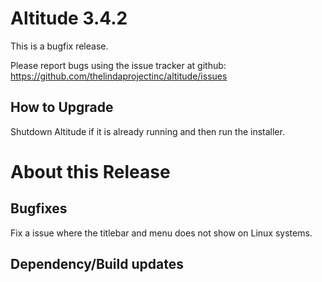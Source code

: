 # Altitude 3.4.2

This is a bugfix release.

Please report bugs using the issue tracker at github: https://github.com/thelindaprojectinc/altitude/issues

## How to Upgrade
Shutdown Altitude if it is already running and then run the installer.

# About this Release

## Bugfixes
Fix a issue where the titlebar and menu does not show on Linux systems.

## Dependency/Build updates


